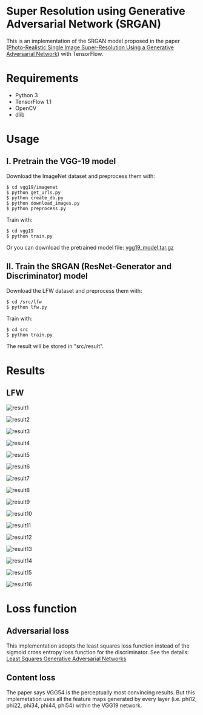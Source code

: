 # Super Resolution using Generative Adversarial Network (SRGAN)

This is an implementation of the SRGAN model proposed in the paper
([Photo-Realistic Single Image Super-Resolution Using a Generative Adversarial Network](
https://arxiv.org/abs/1609.04802))
with TensorFlow.

# Requirements

- Python 3
- TensorFlow 1.1
- OpenCV
- dlib

# Usage

## I. Pretrain the VGG-19 model

Download the ImageNet dataset and preprocess them with:

```
$ cd vgg19/imagenet
$ python get_urls.py
$ python create_db.py
$ python download_images.py
$ python preprocess.py
```

Train with:

```
$ cd vgg19
$ python train.py
```

Or you can download the pretrained model file:
[vgg19_model.tar.gz](
https://drive.google.com/open?id=0B-s6ok7B0V9vcXNfSzdjZ0lCc0k)


## II. Train the SRGAN (ResNet-Generator and Discriminator) model

Download the LFW dataset and preprocess them with:

```
$ cd /src/lfw
$ python lfw.py
```

Train with:

```
$ cd src
$ python train.py
```

The result will be stored in "src/result".



# Results

## LFW

![result1](results/000000001.jpg)

![result2](results/000000002.jpg)

![result3](results/000000003.jpg)

![result4](results/000000004.jpg)

![result5](results/000000005.jpg)

![result6](results/000000006.jpg)

![result7](results/000000007.jpg)

![result8](results/000000008.jpg)

![result9](results/000000009.jpg)

![result10](results/000000010.jpg)

![result11](results/000000011.jpg)

![result12](results/000000012.jpg)

![result13](results/000000013.jpg)

![result14](results/000000014.jpg)

![result15](results/000000015.jpg)

![result16](results/000000016.jpg)


# Loss function

## Adversarial loss 

This implementation adopts the least squares loss function instead 
of the sigmoid cross entropy loss function for the discriminator.
See the details: [Least Squares Generative Adversarial Networks](
https://arxiv.org/abs/1611.04076)

## Content loss

The paper says VGG54 is the perceptually most convincing results.
But this implemetation uses all the feature maps generated by every layer
(i.e. phi12, phi22, phi34, phi44, phi54) within the VGG19 network.

